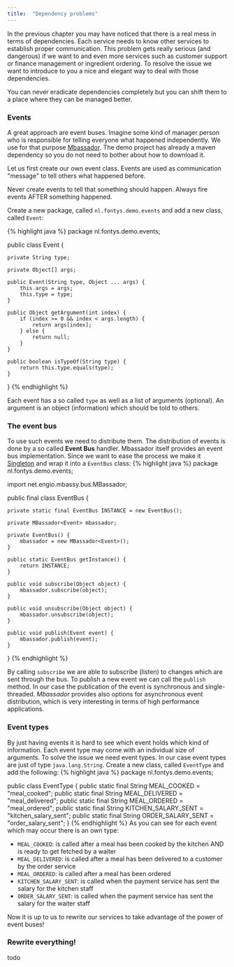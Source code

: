 ```yaml
---
title:  "Dependency problems"
---
```

In the previous chapter you may have noticed that there is a real mess in terms of dependencies. Each service needs to know other services to establish proper communication. This problem gets really serious (and dangerous) if we want to and even more services such as customer support or finance management or ingredient ordering. To resolve the issue we want to introduce to you a nice and elegant way to deal with those dependencies.

<div class="hint info"><i class="fa fa-info-circle"></i>You can never eradicate dependencies completely but you can shift them to a place where they can be managed better.</div>

### Events

A great approach are event buses. Imagine some kind of manager person who is responsible for telling everyone what happened independently. We use for that purpose [Mbassador](https://github.com/bennidi/mbassador). The demo project has already a maven dependency so you do not need to bother about how to download it.

Let us first create our own event class. Events are used as communication "message" to tell others what happened before.

<div class="hint warning"><i class="fa fa-exclamation-triangle"></i> Never create events to tell that something should happen. Always fire events AFTER something happened.</div>

Create a new package, called ```nl.fontys.demo.events``` and add a new class, called ```Event```:

{% highlight java %}
package nl.fontys.demo.events;

public class Event {

    private String type;

    private Object[] args;

    public Event(String type, Object ... args) {
        this.args = args;
        this.type = type;
    }

    public Object getArgument(int index) {
        if (index >= 0 && index < args.length) {
            return args[index];
        } else {
            return null;
        }
    }

    public boolean isTypeOf(String type) {
        return this.type.equals(type);
    }
}
{% endhighlight %}

Each event has a so called ```type``` as well as a list of arguments (optional). An argument is an object (information) which should be told to others.

### The event bus

To use such events we need to distribute them. The distribution of events is done by a so called **Event Bus** handler. Mbassador itself provides an event bus implementation. Since we want
to ease the process we make it [Singleton](https://en.wikipedia.org/wiki/Singleton_pattern) and wrap it into a ```EventBus``` class:
{% highlight java %}
package nl.fontys.demo.events;

import net.engio.mbassy.bus.MBassador;

public final class EventBus {

    private static final EventBus INSTANCE = new EventBus();

    private MBassador<Event> mbassador;

    private EventBus() {
        mbassador = new MBassador<Event>();
    }

    public static EventBus getInstance() {
        return INSTANCE;
    }

    public void subscribe(Object object) {
        mbassador.subscribe(object);
    }

    public void unsubscribe(Object object) {
        mbassador.unsubscribe(object);
    }

    public void publish(Event event) {
        mbassador.publish(event);
    }
}
{% endhighlight %}

By calling ```subscribe``` we are able to subscribe (listen) to changes which are sent through the bus. To publish a new event we can call the ```publish``` method. In our case the publication of the event is synchronous and single-threaded. *Mbassador* provides also options for asynchronous event distribution, which is very interesting in terms of high performance applications.

### Event types

By just having events it is hard to see which event holds which kind of information. Each event type may come with an individual size of arguments. To solve the issue we need event types. In our case event types are just of type ```java.lang.String```. Create a new class, called ```EventType``` and add the following:
{% highlight java %}
package nl.fontys.demo.events;

public class EventType {
    public static final String MEAL_COOKED = "meal_cooked";
    public static final String MEAL_DELIVERED = "meal_delivered";
    public static final String MEAL_ORDERED = "meal_ordered";
    public static final String KITCHEN_SALARY_SENT = "kitchen_salary_sent";
    public static final String ORDER_SALARY_SENT = "order_salary_sent";
}
{% endhighlight %}
As you can see for each event which may occur there is an own type:
* ```MEAL_COOKED```: is called after a meal has been cooked by the kitchen AND is ready to get fetched by a waiter
* ```MEAL_DELIVERED```: is called after a meal has been delivered to a customer by the order service
* ```MEAL_ORDERED```: is called after a meal has been ordered
* ```KITCHEN_SALARY_SENT```: is called when the payment service has sent the salary for the kitchen staff
* ```ORDER_SALARY_SENT```: is called when the payment service has sent the salary for the waiter staff

Now it is up to us to rewrite our services to take advantage of the power of event buses!

### Rewrite everything!

todo
